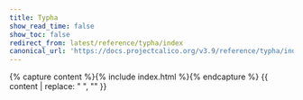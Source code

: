 ```yaml
---
title: Typha
show_read_time: false
show_toc: false
redirect_from: latest/reference/typha/index
canonical_url: 'https://docs.projectcalico.org/v3.9/reference/typha/index'
---
```

{% capture content %}{% include index.html %}{% endcapture %}
{{ content | replace: "    ", "" }}